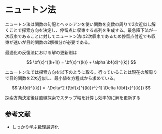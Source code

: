 # ニュートン法

ニュートン法は関数の勾配とヘッシアンを使い関数を変数の周りで2次近似し解くことで探索方向を決定し、停留点に収束する点列を生成する。最急降下法が一次収束であることに対してニュートン法は2次収束であるため停留点付近でも収束が速いが目的関数の2解微分が必要である。


最適化の反復法における解の更新則は

$$
\bf{x}^{(k+1)} = \bf{x}^{(k)} + \alpha \bf{d}^{(k)}
$$

ニュートン法では探索方向を以下のように取る。行っていることは現在の解周りで目的関数を2次近似し、最小値を方程式から求めている。

$$
\bf{d}^{(k)} = -\Delta^2 f(\bf{x}^{(k)})^{-1} \Delta f(\bf{x}^{(k)})
$$

探索方向決定後は直線探索でステップ幅を計算し効率的に解を更新する

## 参考文献
- [しっかり学ぶ数理最適化](https://sites.google.com/view/introduction-to-optimization/main)